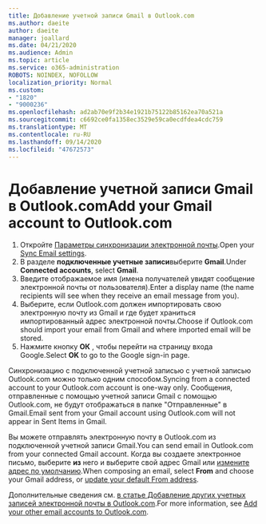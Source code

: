 ```yaml
---
title: Добавление учетной записи Gmail в Outlook.com
ms.author: daeite
author: daeite
manager: joallard
ms.date: 04/21/2020
ms.audience: Admin
ms.topic: article
ms.service: o365-administration
ROBOTS: NOINDEX, NOFOLLOW
localization_priority: Normal
ms.custom:
- "1820"
- "9000236"
ms.openlocfilehash: ad2ab70e9f2b34e1921b75122b85162ea70a521a
ms.sourcegitcommit: c6692ce0fa1358ec3529e59ca0ecdfdea4cdc759
ms.translationtype: MT
ms.contentlocale: ru-RU
ms.lasthandoff: 09/14/2020
ms.locfileid: "47672573"
---
```

# <a name="add-your-gmail-account-to-outlookcom"></a><span data-ttu-id="aeaa4-102">Добавление учетной записи Gmail в Outlook.com</span><span class="sxs-lookup"><span data-stu-id="aeaa4-102">Add your Gmail account to Outlook.com</span></span>

1. <span data-ttu-id="aeaa4-103">Откройте [Параметры синхронизации электронной почты](https://go.microsoft.com/fwlink/?linkid=875264).</span><span class="sxs-lookup"><span data-stu-id="aeaa4-103">Open your [Sync Email settings](https://go.microsoft.com/fwlink/?linkid=875264).</span></span>
2. <span data-ttu-id="aeaa4-104">В разделе **подключенные учетные записи**выберите **Gmail**.</span><span class="sxs-lookup"><span data-stu-id="aeaa4-104">Under **Connected accounts**, select **Gmail**.</span></span>
3. <span data-ttu-id="aeaa4-105">Введите отображаемое имя (имена получателей увидят сообщение электронной почты от пользователя).</span><span class="sxs-lookup"><span data-stu-id="aeaa4-105">Enter a display name (the name recipients will see when they receive an email message from you).</span></span>
4. <span data-ttu-id="aeaa4-106">Выберите, если Outlook.com должен импортировать свою электронную почту из Gmail и где будет храниться импортированный адрес электронной почты.</span><span class="sxs-lookup"><span data-stu-id="aeaa4-106">Choose if Outlook.com should import your email from Gmail and where imported email will be stored.</span></span>
5. <span data-ttu-id="aeaa4-107">Нажмите кнопку **ОК** , чтобы перейти на страницу входа Google.</span><span class="sxs-lookup"><span data-stu-id="aeaa4-107">Select **OK** to go to the Google sign-in page.</span></span>

<span data-ttu-id="aeaa4-108">Синхронизацию с подключенной учетной записью с учетной записью Outlook.com можно только одним способом.</span><span class="sxs-lookup"><span data-stu-id="aeaa4-108">Syncing from a connected account to your Outlook.com account is one-way only.</span></span> <span data-ttu-id="aeaa4-109">Сообщения, отправленные с помощью учетной записи Gmail с помощью Outlook.com, не будут отображаться в папке "Отправленные" в Gmail.</span><span class="sxs-lookup"><span data-stu-id="aeaa4-109">Email sent from your Gmail account using Outlook.com will not appear in Sent Items in Gmail.</span></span>

<span data-ttu-id="aeaa4-110">Вы можете отправлять электронную почту в Outlook.com из подключенной учетной записи Gmail.</span><span class="sxs-lookup"><span data-stu-id="aeaa4-110">You can send email in Outlook.com from your connected Gmail account.</span></span> <span data-ttu-id="aeaa4-111">Когда вы создаете электронное письмо, выберите **из** него и выберите свой адрес Gmail или [измените адрес по умолчанию](https://go.microsoft.com/fwlink/?linkid=875264).</span><span class="sxs-lookup"><span data-stu-id="aeaa4-111">When composing an email, select **From** and choose your Gmail address, or [update your default From address](https://go.microsoft.com/fwlink/?linkid=875264).</span></span>

<span data-ttu-id="aeaa4-112">Дополнительные сведения см. [в статье Добавление других учетных записей электронной почты в Outlook.com](https://support.office.com/article/c5224df4-5885-4e79-91ba-523aa743f0ba?wt.mc_id=Office_Outlook_com_Alchemy).</span><span class="sxs-lookup"><span data-stu-id="aeaa4-112">For more information, see [Add your other email accounts to Outlook.com](https://support.office.com/article/c5224df4-5885-4e79-91ba-523aa743f0ba?wt.mc_id=Office_Outlook_com_Alchemy).</span></span>